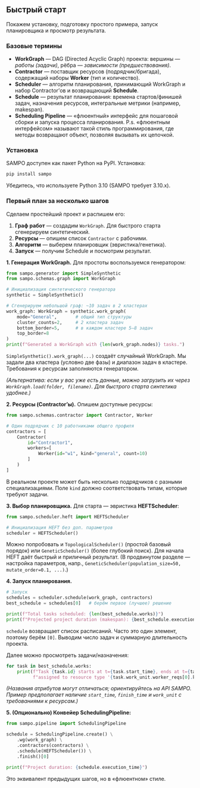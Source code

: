 ## Быстрый старт

Покажем установку, подготовку простого примера, запуск планировщика и просмотр результата.

### Базовые термины

* **WorkGraph** — DAG (Directed Acyclic Graph) проекта: вершины — *работы (задачи)*, рёбра — *зависимости (предшествования)*.
* **Contractor** — поставщик ресурсов (подрядчик/бригада), содержащий наборы **Worker** (тип и количество).
* **Scheduler** — алгоритм планирования, принимающий WorkGraph и набор Contractor’ов и возвращающий **Schedule**.
* **Schedule** — результат планирования: времена стартов/финишей задач, назначения ресурсов, интегральные метрики (например, makespan).
* **Scheduling Pipeline** — «флюентный» интерфейс для пошаговой сборки и запуска процесса планирования.
P.s. «флюентным интерфейсом» называют такой стиль программирования, где методы возвращают объект, позволяя вызывать их цепочкой.

### Установка

SAMPO доступен как пакет Python на PyPI. Установка:

```bash
pip install sampo
```

Убедитесь, что используете Python 3.10 (SAMPO требует 3.10.x).

### Первый план за несколько шагов

Сделаем простейший проект и распишем его:

1. **Граф работ** — создадим `WorkGraph`. Для быстрого старта сгенерируем синтетический.
2. **Ресурсы** — опишем список `Contractor` с рабочими.
3. **Алгоритм** — выберем планировщик (эвристика/генетика).
4. **Запуск** — получим Schedule и посмотрим результат.

**1. Генерация WorkGraph.** Для простоты воспользуемся генератором:

```python
from sampo.generator import SimpleSynthetic
from sampo.schemas.graph import WorkGraph

# Инициализация синтетического генератора
synthetic = SimpleSynthetic()

# Сгенерируем небольшой граф: ~10 задач в 2 кластерах
work_graph: WorkGraph = synthetic.work_graph(
    mode="General",       # общий тип структуры
    cluster_counts=2,     # 2 кластера задач
    bottom_border=5,      # в каждом кластере 5–8 задач
    top_border=8
)
print(f"Generated a WorkGraph with {len(work_graph.nodes)} tasks.")
```

`SimpleSynthetic().work_graph(...)` создаёт случайный WorkGraph. Мы задали два кластера (условно две фазы) и диапазон задач в кластере. Требования к ресурсам заполняются генератором.

*(Альтернатива: если у вас уже есть данные, можно загрузить их через `WorkGraph.load(folder, filename)`. Для быстрого старта синтетика удобнее.)*

**2. Ресурсы (Contractor’ы).** Опишем доступные ресурсы:

```python
from sampo.schemas.contractor import Contractor, Worker

# Один подрядчик с 10 работниками общего профиля
contractors = [
    Contractor(
        id="Contractor1",
        workers=[
            Worker(id="w1", kind="general", count=10)
        ]
    )
]
```

В реальном проекте может быть несколько подрядчиков с разными специализациями. Поле `kind` должно соответствовать типам, которые требуют задачи.

**3. Выбор планировщика.** Для старта — эвристика **HEFTScheduler**:

```python
from sampo.scheduler.heft import HEFTScheduler

# Инициализация HEFT без доп. параметров
scheduler = HEFTScheduler()
```

Можно попробовать и `TopologicalScheduler()` (простой базовый порядок) или `GeneticScheduler()` (более глубокий поиск). Для начала HEFT даёт быстрый и приличный результат. (В продвинутом разделе — настройка параметров, напр., `GeneticScheduler(population_size=50, mutate_order=0.1, ...)`.)

**4. Запуск планирования.**

```python
# Запуск
schedules = scheduler.schedule(work_graph, contractors)
best_schedule = schedules[0]   # берём первое (лучшее) решение

print(f"Total tasks scheduled: {len(best_schedule.works)}")
print(f"Projected project duration (makespan): {best_schedule.execution_time}")
```

`schedule` возвращает список расписаний. Часто это один элемент, поэтому берём `[0]`. Выводим число задач и суммарную длительность проекта.

Далее можно просмотреть задачи/назначения:

```python
for task in best_schedule.works:
    print(f"Task {task.id} starts at t={task.start_time}, ends at t={task.finish_time}, "
          f"assigned to resource type '{task.work_unit.worker_reqs[0].kind}'")
```

*(Названия атрибутов могут отличаться; ориентируйтесь на API SAMPO. Пример предполагает наличие `start_time`, `finish_time` и `work_unit` с требованиями к ресурсам.)*

**5. (Опционально) Конвейер SchedulingPipeline:**

```python
from sampo.pipeline import SchedulingPipeline

schedule = SchedulingPipeline.create() \
    .wg(work_graph) \
    .contractors(contractors) \
    .schedule(HEFTScheduler()) \
    .finish()[0]

print(f"Project duration: {schedule.execution_time}")
```

Это эквивалент предыдущих шагов, но в «флюентном» стиле.
